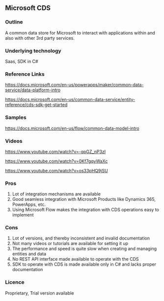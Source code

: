 ## Microsoft CDS

### Outline

A common data store for Microsoft to interact with applications within and also with other 3rd party services.

### Underlying technology

Saas, SDK in C#

### Reference Links

https://docs.microsoft.com/en-us/powerapps/maker/common-data-service/data-platform-intro

https://docs.microsoft.com/en-us/common-data-service/entity-reference/cds-sdk-get-started

### Samples

https://docs.microsoft.com/en-us/flow/common-data-model-intro

### Videos

https://www.youtube.com/watch?v=-qpGZ_nP3zI

https://www.youtube.com/watch?v=0Kf7gqyWaXc

https://www.youtube.com/watch?v=os33pHQ9jSU

### Pros

1. Lot of integration mechanisms are available
2. Good seamless integration with Microsoft Products like Dynamics 365, PowerApps, etc.
3. Using Microsoft Flow makes the integration with CDS operations easy to implement

### Cons

1. Lot of versions, and thereby inconsistent and invalid documentation
2. Not many videos or tutorials are available for setting it up
3. The performance and speed is quite slow when creating and managing entities and data
4. No REST API interface made available to operate with the CDS
5. SDK to operate with CDS is made available only in C# and lacks proper documentation

### Licence

Proprietary, Trial version available